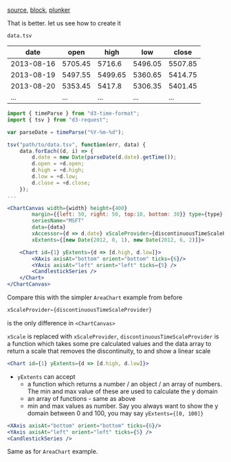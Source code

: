 [source](https://github.com/rrag/react-stockcharts/blob/master/docs/lib/charts/CandleStickStockScaleChart.jsx), [block](http://bl.ocks.org/rrag/1eac0cb78f27b31415ac), [plunker](http://plnkr.co/edit/gist:1eac0cb78f27b31415ac?p=preview)

That is better. let us see how to create it

`data.tsv`

date       | open     | high | low | close
-----------|----------| -----|-----|------
2013-08-16 | 5705.45 | 5716.6 | 5496.05 | 5507.85
2013-08-19 | 5497.55 | 5499.65 | 5360.65 | 5414.75
2013-08-20 | 5353.45 | 5417.8 | 5306.35 | 5401.45
... | ... | ... | ... | ...


```js
import { timeParse } from "d3-time-format";
import { tsv } from "d3-request";

var parseDate = timeParse("%Y-%m-%d");

tsv("path/to/data.tsv", function(err, data) {
	data.forEach((d, i) => {
		d.date = new Date(parseDate(d.date).getTime());
		d.open = +d.open;
		d.high = +d.high;
		d.low = +d.low;
		d.close = +d.close;
	});
...
```

```jsx
<ChartCanvas width={width} height={400}
		margin={{left: 50, right: 50, top:10, bottom: 30}} type={type}
		seriesName="MSFT"
		data={data}
		xAccessor={d => d.date} xScaleProvider={discontinuousTimeScaleProvider}
		xExtents={[new Date(2012, 0, 1), new Date(2012, 6, 2)]}>

	<Chart id={1} yExtents={d => [d.high, d.low]}>
		<XAxis axisAt="bottom" orient="bottom" ticks={6}/>
		<YAxis axisAt="left" orient="left" ticks={5} />
		<CandlestickSeries />
	</Chart>
</ChartCanvas>
```

Compare this with the simpler `AreaChart` example from before

```js
xScaleProvider={discontinuousTimeScaleProvider}
```

is the only difference in `<ChartCanvas>`

`xScale` is replaced with `xScaleProvider`, `discontinuousTimeScaleProvider` is a function which takes some pre calculated values and the data array to return a scale that removes the discontinuity, to and show a linear scale

```jsx
<Chart id={1} yExtents={d => [d.high, d.low]}>
```

- `yExtents` can accept
	- a function which returns a number / an object / an array of numbers. The min and max value of these are used to calculate the y domain
	- an array of functions - same as above
	- min and max values as number. Say you always want to show the y domain between 0 and 100, you may say `yExtents={[0, 100]}`

```jsx
<XAxis axisAt="bottom" orient="bottom" ticks={6}/>
<YAxis axisAt="left" orient="left" ticks={5} />
<CandlestickSeries />
```

Same as for `AreaChart` example.
